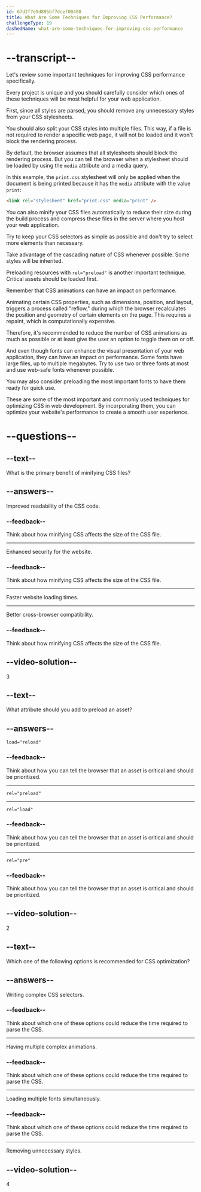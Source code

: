 ```yaml
---
id: 67d2f7e9d895bf7dcef00408
title: What Are Some Techniques for Improving CSS Performance?
challengeType: 19
dashedName: what-are-some-techniques-for-improving-css-performance
---
```


# --transcript--

Let's review some important techniques for improving CSS performance specifically.

Every project is unique and you should carefully consider which ones of these techniques will be most helpful for your web application.

First, since all styles are parsed, you should remove any unnecessary styles from your CSS stylesheets.

You should also split your CSS styles into multiple files. This way, if a file is not required to render a specific web page, it will not be loaded and it won't block the rendering process.

By default, the browser assumes that all stylesheets should block the rendering process. But you can tell the browser when a stylesheet should be loaded by using the `media` attribute and a media query.

In this example, the `print.css` stylesheet will only be applied when the document is being printed because it has the `media` attribute with the value `print`:

```html
<link rel="stylesheet" href="print.css" media="print" />
```

You can also minify your CSS files automatically to reduce their size during the build process and compress these files in the server where you host your web application.

Try to keep your CSS selectors as simple as possible and don't try to select more elements than necessary.

Take advantage of the cascading nature of CSS whenever possible. Some styles will be inherited.

Preloading resources with `rel="preload"` is another important technique. Critical assets should be loaded first.

Remember that CSS animations can have an impact on performance.

Animating certain CSS properties, such as dimensions, position, and layout, triggers a process called "reflow," during which the browser recalculates the position and geometry of certain elements on the page. This requires a repaint, which is computationally expensive.

Therefore, it's recommended to reduce the number of CSS animations as much as possible or at least give the user an option to toggle them on or off.

And even though fonts can enhance the visual presentation of your web application, they can have an impact on performance. Some fonts have large files, up to multiple megabytes. Try to use two or three fonts at most and use web-safe fonts whenever possible.

You may also consider preloading the most important fonts to have them ready for quick use.

These are some of the most important and commonly used techniques for optimizing CSS in web development. By incorporating them, you can optimize your website's performance to create a smooth user experience.

# --questions--

## --text--

What is the primary benefit of minifying CSS files?

## --answers--

Improved readability of the CSS code.

### --feedback--

Think about how minifying CSS affects the size of the CSS file.

---

Enhanced security for the website.

### --feedback--

Think about how minifying CSS affects the size of the CSS file.

---

Faster website loading times.

---

Better cross-browser compatibility.

### --feedback--

Think about how minifying CSS affects the size of the CSS file.

## --video-solution--

3

## --text--

What attribute should you add to preload an asset?

## --answers--

`load="reload"`

### --feedback--

Think about how you can tell the browser that an asset is critical and should be prioritized.

---

`rel="preload"`

---

`rel="load"`

### --feedback--

Think about how you can tell the browser that an asset is critical and should be prioritized.

---

`rel="pre"`

### --feedback--

Think about how you can tell the browser that an asset is critical and should be prioritized.

## --video-solution--

2

## --text--

Which one of the following options is recommended for CSS optimization?

## --answers--

Writing complex CSS selectors.

### --feedback--

Think about which one of these options could reduce the time required to parse the CSS.

---

Having multiple complex animations.

### --feedback--

Think about which one of these options could reduce the time required to parse the CSS.

---

Loading multiple fonts simultaneously.

### --feedback--

Think about which one of these options could reduce the time required to parse the CSS.

---

Removing unnecessary styles.

## --video-solution--

4
